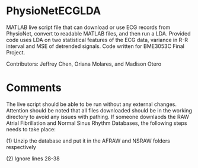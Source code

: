 # PhysioNetECGLDA

MATLAB live script file that can download or use ECG records from PhysioNet, convert to readable MATLAB files, and then run a LDA. Provided code uses LDA on two statistical features of the ECG data, variance in R-R interval and MSE of detrended signals. Code written for BME3053C Final Project. 

Contributors: Jeffrey Chen, Oriana Molares, and Madison Otero

# Comments

The live script should be able to be run without any external changes. Attention should be noted that all files downloaded should be in the working directory to avoid any issues with pathing. If someone downlaods the RAW Atrial Fibrillation and Normal Sinus Rhythm Databases, the following steps needs to take place:

(1) Unzip the database and put it in the AFRAW and NSRAW folders respectively

(2) Ignore lines 28-38 

